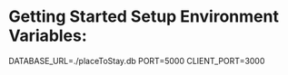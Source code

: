 # Getting Started Setup Environment Variables:

DATABASE_URL=./placeToStay.db
PORT=5000
CLIENT_PORT=3000

